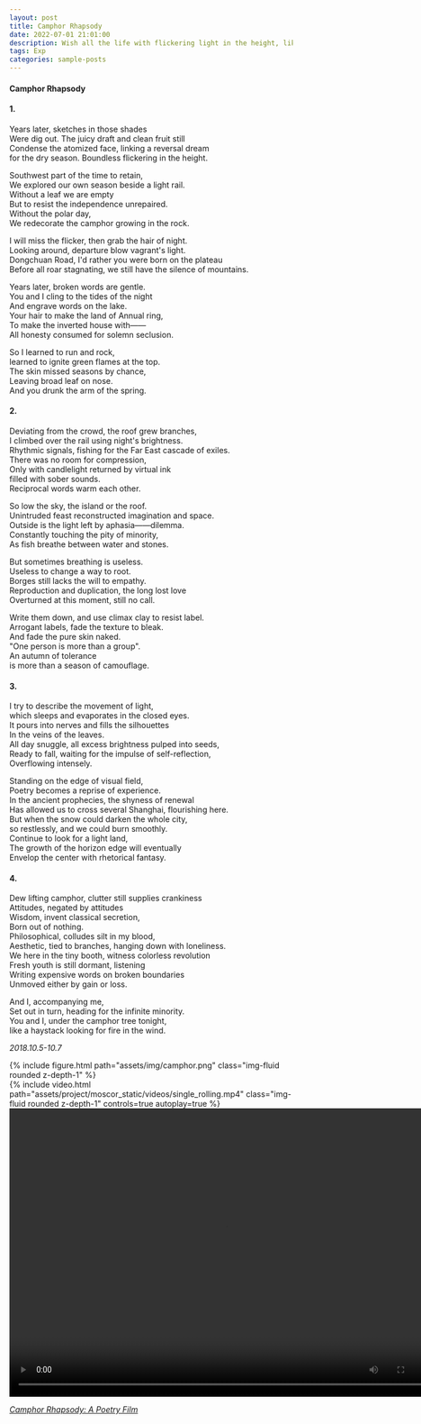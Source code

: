 ```yaml
---
layout: post
title: Camphor Rhapsody
date: 2022-07-01 21:01:00
description: Wish all the life with flickering light in the height, like the camphor tree.
tags: Exp
categories: sample-posts
---
```


#### Camphor Rhapsody

#### 1.

Years later, sketches in those shades   
Were dig out. The juicy draft and clean fruit still  
Condense the atomized face, linking a reversal dream  
for the dry season. Boundless flickering in the height.  

Southwest part of the time to retain,   
We explored our own season beside a light rail.   
Without a leaf we are empty   
But to resist the independence unrepaired.  
Without the polar day,  
We redecorate the camphor growing in the rock.  

I will miss the flicker, then grab the hair of night.  
Looking around, departure blow vagrant's light.  
Dongchuan Road, I'd rather you were born on the plateau  
Before all roar stagnating, we still have the silence of mountains.  

Years later, broken words are gentle.   
You and I cling to the tides of the night   
And engrave words on the lake.  
Your hair to make the land of Annual ring,  
To make the inverted house with——  
All honesty consumed for solemn seclusion.  

So I learned to run and rock,   
learned to ignite green flames at the top.  
The skin missed seasons by chance,  
Leaving broad leaf on nose.  
And you drunk the arm of the spring.  

#### 2.

Deviating from the crowd, the roof grew branches,  
I climbed over the rail using night's brightness.  
Rhythmic signals, fishing for the Far East cascade of exiles.   
There was no room for compression,   
Only with candlelight returned by virtual ink  
filled with sober sounds.  
Reciprocal words warm each other.  

So low the sky, the island or the roof.   
Unintruded feast reconstructed imagination and space.  
Outside is the light left by aphasia——dilemma.  
Constantly touching the pity of minority,  
As fish breathe between water and stones.  

But sometimes breathing is useless.   
Useless to change a way to root.  
Borges still lacks the will to empathy.  
Reproduction and duplication, the long lost love  
Overturned at this moment, still no call.  

Write them down, and use climax clay to resist label.   
Arrogant labels, fade the texture to bleak.  
And fade the pure skin naked.  
"One person is more than a group".   
An autumn of tolerance   
is more than a season of camouflage.  

#### 3.

I try to describe the movement of light,  
which sleeps and evaporates in the closed eyes.  
It pours into nerves and fills the silhouettes  
In the veins of the leaves.   
All day snuggle, all excess brightness pulped into seeds,  
Ready to fall, waiting for the impulse of self-reflection,  
Overflowing intensely.  

Standing on the edge of visual field,  
Poetry becomes a reprise of experience.  
In the ancient prophecies, the shyness of renewal  
Has allowed us to cross several Shanghai, flourishing here.  
But when the snow could darken the whole city,  
so restlessly, and we could burn smoothly.  
Continue to look for a light land,  
The growth of the horizon edge will eventually  
Envelop the center with rhetorical fantasy.  

#### 4.

Dew lifting camphor, clutter still supplies crankiness  
Attitudes, negated by attitudes  
Wisdom, invent classical secretion,  
Born out of nothing.  
Philosophical, colludes silt in my blood,   
Aesthetic, tied to branches, hanging down with loneliness.  
We here in the tiny booth, witness colorless revolution  
Fresh youth is still dormant, listening  
Writing expensive words on broken boundaries  
Unmoved either by gain or loss.  

And I, accompanying me,   
Set out in turn, heading for the infinite minority.  
You and I, under the camphor tree tonight,  
like a haystack looking for fire in the wind.  

*2018.10.5-10.7*


<div class="row mt-3">
    <div class="col-sm mt-2 mt-md-0">
        {% include figure.html path="assets/img/camphor.png" class="img-fluid rounded z-depth-1" %}
    </div>
    <div class="col-sm mt-5 mt-md-0">
    </div>
</div>

<div class="row mt-3">
    <div class="col-sm mt-3 mt-md-0">
        {% include video.html path="assets/project/moscor_static/videos/single_rolling.mp4" class="img-fluid rounded z-depth-1" controls=true autoplay=true %}
    </div>
    <div class="col-sm mt-3 mt-md-0">
        <video autoplay="autoplay" loop="loop" width="768" height="512">
            <source src="/assets/project/moscor_static/videos/single_rolling.mp4" type="video/mp4">
        </video>
    </div>
</div>


*[Camphor Rhapsody: A Poetry Film](https://www.bilibili.com/video/BV1pt41127Z2/?spm_id_from=333.337.search-card.all.click)*
